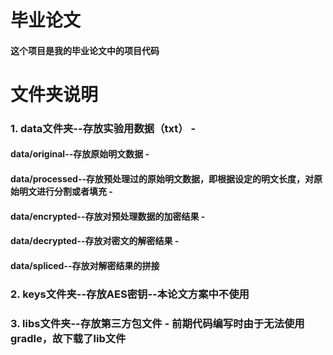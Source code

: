 # 毕业论文
<h4>这个项目是我的毕业论文中的项目代码

# 文件夹说明
<h3>1. data文件夹--存放实验用数据（txt）
- <h4>data/original--存放原始明文数据
- <h4>data/processed--存放预处理过的原始明文数据，即根据设定的明文长度，对原始明文进行分割或者填充
- <h4>data/encrypted--存放对预处理数据的加密结果
- <h4>data/decrypted--存放对密文的解密结果
- <h4>data/spliced--存放对解密结果的拼接

<h3>2. keys文件夹--存放AES密钥--本论文方案中不使用

<h3>3. libs文件夹--存放第三方包文件
- 前期代码编写时由于无法使用gradle，故下载了lib文件

